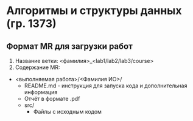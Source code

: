 # Алгоритмы и структуры данных (гр. 1373)
## Формат MR для загрузки работ
1. Название ветки: <фамилия>_<lab1/lab2/lab3/course>
2. Содержание MR:  
- <выполняемая работа>/<Фамилия ИО>/
    - README.md - инструкция для запуска кода и дополнительная информация
    - Отчёт в формате .pdf
    - src/
        - Файлы с исходным кодом